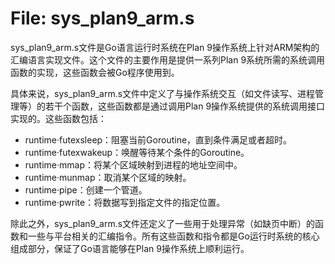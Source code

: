 # File: sys_plan9_arm.s

sys_plan9_arm.s文件是Go语言运行时系统在Plan 9操作系统上针对ARM架构的汇编语言实现文件。这个文件的主要作用是提供一系列Plan 9系统所需的系统调用函数的实现，这些函数会被Go程序使用到。

具体来说，sys_plan9_arm.s文件中定义了与操作系统交互（如文件读写、进程管理等）的若干个函数，这些函数都是通过调用Plan 9操作系统提供的系统调用接口实现的。这些函数包括：

- runtime·futexsleep：阻塞当前Goroutine，直到条件满足或者超时。
- runtime·futexwakeup：唤醒等待某个条件的Goroutine。
- runtime·mmap：将某个区域映射到进程的地址空间中。
- runtime·munmap：取消某个区域的映射。
- runtime·pipe：创建一个管道。
- runtime·pwrite：将数据写到指定文件的指定位置。

除此之外，sys_plan9_arm.s文件还定义了一些用于处理异常（如缺页中断）的函数和一些与平台相关的汇编指令。所有这些函数和指令都是Go运行时系统的核心组成部分，保证了Go语言能够在Plan 9操作系统上顺利运行。

